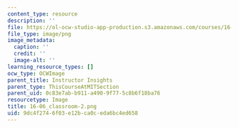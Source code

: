 ```yaml
---
content_type: resource
description: ''
file: https://ol-ocw-studio-app-production.s3.amazonaws.com/courses/16-06-principles-of-automatic-control-fall-2012/9dc4f2746f03e12bca0ceda6bc4ed658_16-06_classroom-2.png
file_type: image/png
image_metadata:
  caption: ''
  credit: ''
  image-alt: ''
learning_resource_types: []
ocw_type: OCWImage
parent_title: Instructor Insights
parent_type: ThisCourseAtMITSection
parent_uid: 0c83e7ab-b911-a490-9f77-5c8b6f18ba76
resourcetype: Image
title: 16-06_classroom-2.png
uid: 9dc4f274-6f03-e12b-ca0c-eda6bc4ed658
---
```

